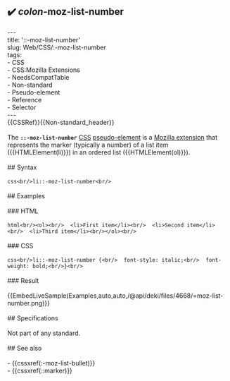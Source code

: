 ## ✔️ _colon_-moz-list-number 
 ---<br/>title: '::-moz-list-number'<br/>slug: Web/CSS/:-moz-list-number<br/>tags:<br/>  - CSS<br/>  - CSS:Mozilla Extensions<br/>  - NeedsCompatTable<br/>  - Non-standard<br/>  - Pseudo-element<br/>  - Reference<br/>  - Selector<br/>---<br/>{{CSSRef}}{{Non-standard_header}}<br/><br/>The **`::-moz-list-number`** [CSS](/en-US/docs/Web/CSS) [pseudo-element](/en-US/docs/Web/CSS/Pseudo-elements) is a [Mozilla extension](/en-US/docs/Web/CSS/Mozilla_Extensions) that represents the marker (typically a number) of a list item ({{HTMLElement(li)}}) in an ordered list ({{HTMLElement(ol)}}).<br/><br/>## Syntax<br/><br/>```css<br/>li::-moz-list-number<br/>```<br/><br/>## Examples<br/><br/>### HTML<br/><br/>```html<br/><ol><br/>  <li>First item</li><br/>  <li>Second item</li><br/>  <li>Third item</li><br/></ol><br/>```<br/><br/>### CSS<br/><br/>```css<br/>li::-moz-list-number {<br/>  font-style: italic;<br/>  font-weight: bold;<br/>}<br/>```<br/><br/>### Result<br/><br/>{{EmbedLiveSample(Examples,auto,auto,/@api/deki/files/4668/=moz-list-number.png)}}<br/><br/>## Specifications<br/><br/>Not part of any standard.<br/><br/>## See also<br/><br/>- {{cssxref(:-moz-list-bullet)}}<br/>- {{cssxref(::marker)}}<br/>